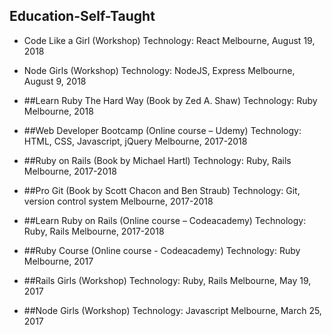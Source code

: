 Education-Self-Taught
------------------------------
*	Code Like a Girl (Workshop)
	Technology: React
	Melbourne, August 19, 2018

*	Node Girls (Workshop)
	Technology: NodeJS, Express
	Melbourne, August 9, 2018

*	##Learn Ruby The Hard Way (Book by Zed A. Shaw)
	Technology: Ruby
	Melbourne, 2018

*	##Web Developer Bootcamp (Online course – Udemy) 
	Technology: HTML, CSS, Javascript, jQuery
	Melbourne, 2017-2018

*	##Ruby on Rails (Book by Michael Hartl)
	Technology: Ruby, Rails
	Melbourne, 2017-2018

*	##Pro Git (Book by Scott Chacon and Ben Straub)
	Technology: Git, version control system
	Melbourne, 2017-2018

*	##Learn Ruby on Rails (Online course – Codeacademy)
	Technology: Ruby, Rails
	Melbourne, 2017-2018

*	##Ruby Course (Online course - Codeacademy)
	Technology: Ruby
	Melbourne, 2017

*	##Rails Girls (Workshop)
	Technology: Ruby, Rails
	Melbourne, May 19, 2017

*	##Node Girls (Workshop)
	Technology: Javascript
	Melbourne, March 25, 2017